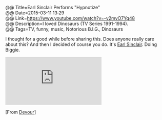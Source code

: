 @@ Title=Earl Sinclair Performs "Hypnotize"  
@@ Date=2015-03-11 13:29  
@@ Link=https://www.youtube.com/watch?v=-v2mvO7Yq48  
@@ Description=I loved Dinosaurs (TV Series 1991-1994).  
@@ Tags=TV, funny, music, Notorious B.I.G., Dinosaurs  

I thought for a good while before sharing this. Does anyone really care about this? And then I decided of course you do. It's [Earl Sinclair](http://muppet.wikia.com/wiki/Earl_Sinclair). Doing Biggie.

<iframe src="https://www.youtube.com/embed/-v2mvO7Yq48" frameborder="0" allowfullscreen></iframe> 

[From [Devour](http://devour.com/video/earl-sinclair-performs-hypnotize/)]